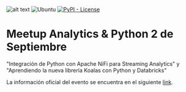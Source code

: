 ![alt text](https://secure.meetupstatic.com/photos/event/4/2/c/7/highres_491957095.jpeg)
![Ubuntu](https://img.shields.io/badge/Ubuntu-18.04-blue.svg)
[![PyPI - License](https://img.shields.io/pypi/l/virtualenv?style=flat-square)](https://opensource.org/licenses/MIT)

# Meetup Analytics & Python 2 de Septiembre
"Integración de Python con Apache NiFi para Streaming Analytics" y "Aprendiendo la nueva librería Koalas con Python y Databricks"

La información oficial del evento se encuentra en el siguiente [link](https://www.meetup.com/es/Analytics-y-Python/events/272756136/).
